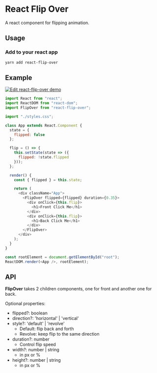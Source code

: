 # React Flip Over

A react component for flipping animation.

## Usage

### Add to your react app

``` bash
yarn add react-flip-over
```

## Example

[![Edit react-flip-over demo](https://codesandbox.io/static/img/play-codesandbox.svg)](https://codesandbox.io/s/14jm5ljk73?codemirror=1&fontsize=14)

``` javascript
import React from "react";
import ReactDOM from "react-dom";
import FlipOver from "react-flip-over";

import "./styles.css";

class App extends React.Component {
  state = {
    flipped: false
  };

  flip = () => {
    this.setState(state => ({
      flipped: !state.flipped
    }));
  };

  render() {
    const { flipped } = this.state;

    return (
      <div className="App">
        <FlipOver flipped={flipped} duration={0.35}>
          <div onClick={this.flip}>
            <h1>Front Click Me</h1>
          </div>
          <div onClick={this.flip}>
            <h1>Back Click Me</h1>
          </div>
        </FlipOver>
      </div>
    );
  }
}

const rootElement = document.getElementById("root");
ReactDOM.render(<App />, rootElement);
```

## API

**FlipOver** takes 2 children components, one for front and another one for back.

Optional properties:

- flipped?: boolean
- direction?: 'horizontal' | 'vertical'
- style?: 'default' | 'revolve'
  - Default: flip back and forth
  - Revolve: keep flip to the same direction
- duration?: number
  - Control flip speed
- width?: number | string
  - in px or %
- height?: number | string
  - in px or %